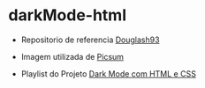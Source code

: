 # darkMode-html


* Repositorio de referencia [Douglash93](https://github.com/douglash93/darkmode-css)
* Imagem utilizada de [Picsum](https://picsum.photos/)

* Playlist do Projeto [Dark Mode com HTML e CSS](https://www.youtube.com/playlist?list=PLEuLN871skK5YEhkJgNESZwV9-yb80GLo)
